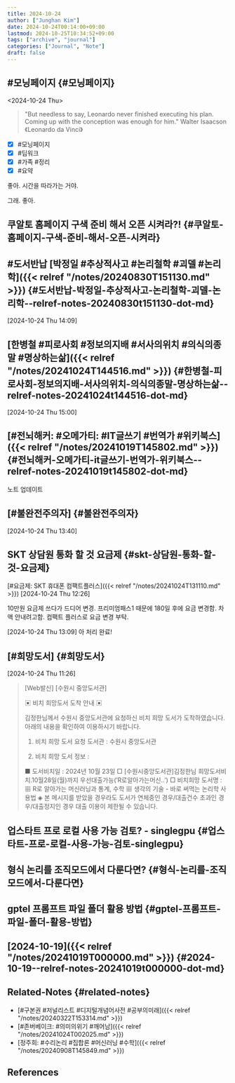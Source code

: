 ```yaml
---
title: 2024-10-24
author: ["Junghan Kim"]
date: 2024-10-24T00:14:00+09:00
lastmod: 2024-10-25T10:34:52+09:00
tags: ["archive", "journal"]
categories: ["Journal", "Note"]
draft: false
---
```


## #모닝페이지 {#모닝페이지}

<span class="timestamp-wrapper"><span class="timestamp">&lt;2024-10-24 Thu&gt;</span></span>

> "But needless to say, Leonardo never finished executing his plan. Coming up with the conception was enough for him." Walter Isaacson 《Leonardo da Vinci》

-   [X] \#모닝페이지
-   [X] \#딥워크
-   [X] \#가족 #정리
-   [X] \#요약

좋아. 시간을 따라가는 거야.

그래. 좋아.


## 쿠알토 홈페이지 구색 준비 해서 오픈 시켜라?! {#쿠알토-홈페이지-구색-준비-해서-오픈-시켜라}


## #도서반납 [박정일 #추상적사고 #논리철학 #괴델 #논리학]({{< relref "/notes/20240830T151130.md" >}}) {#도서반납-박정일-추상적사고-논리철학-괴델-논리학--relref-notes-20240830t151130-dot-md}

<span class="timestamp-wrapper"><span class="timestamp">[2024-10-24 Thu 14:09]</span></span>


## [한병철 #피로사회 #정보의지배 #서사의위치 #의식의종말 #명상하는삶]({{< relref "/notes/20241024T144516.md" >}}) {#한병철-피로사회-정보의지배-서사의위치-의식의종말-명상하는삶--relref-notes-20241024t144516-dot-md}

<span class="timestamp-wrapper"><span class="timestamp">[2024-10-24 Thu 15:00]</span></span>


## [#전뇌해커: #오메가티: #IT글쓰기 #번역가 #위키북스]({{< relref "/notes/20241019T145802.md" >}}) {#전뇌해커-오메가티-it글쓰기-번역가-위키북스--relref-notes-20241019t145802-dot-md}

노트 업데이트


## [#불완전주의자] {#불완전주의자}

<span class="timestamp-wrapper"><span class="timestamp">[2024-10-24 Thu 13:40]</span></span>


## SKT 상담원 통화 할 것 요금제 {#skt-상담원-통화-할-것-요금제}

[#요금제: SKT 휴대폰 컴팩트플러스]({{< relref "/notes/20241024T131110.md" >}}) <span class="timestamp-wrapper"><span class="timestamp">[2024-10-24 Thu 12:26]</span></span>

10만원 요금제 쓰다가 드디어 변경. 프리미엄패스1 때문에 180일 후에 요금 변경함. 차액 안내려고함. 컴팩트 플러스로 요금 변경 부탁.

<span class="timestamp-wrapper"><span class="timestamp">[2024-10-24 Thu 13:09] </span></span> 아 처리 완료!


## [#희망도서] {#희망도서}

<span class="timestamp-wrapper"><span class="timestamp">[2024-10-24 Thu 11:26]</span></span>

> [Web발신] [수원시 중앙도서관]
>
> ▣ 비치 희망도서 도착 안내 ▣
>
> 김정한님께서 수원시 중앙도서관에 요청하신 비치 희망 도서가 도착하였습니다. 아래의 내용을 확인하여 이용하시기 바랍니다.
>
> 1.  비치 희망 도서 요청 도서관 : 수원시 중앙도서관
>
> 2.  비치 희망 도서 정보 :
>
> ■ 도서비치일 : 2024년 10월 23일 □ [수원시중앙도서관]김정한님 희망도서비치.10월28일(월)까지 우선대출가능(′R로알아가는머신..′) □ 비치희망 도서명 : ▦ R로 알아가는 머신러닝과 통계, 수학 ▦ 생각의 기술 - 바로 써먹는 논리학 사용법 ◈ 본 메시지를 받았을 경우라도 도서가 연체중인 경우/대출건수 초과인 경우/대출정지인 경우 대출 이용이 제한될 수 있습니다.


## 업스타트 프로 로컬 사용 가능 검토? - singlegpu {#업스타트-프로-로컬-사용-가능-검토-singlegpu}


## 형식 논리를 조직모드에서 다룬다면? {#형식-논리를-조직모드에서-다룬다면}


## gptel 프롬프트 파일 폴더 활용 방법 {#gptel-프롬프트-파일-폴더-활용-방법}


## [2024-10-19]({{< relref "/notes/20241019T000000.md" >}}) {#2024-10-19--relref-notes-20241019t000000-dot-md}


## Related-Notes {#related-notes}

-   [#구본권 #저널리스트 #디지털개념어사전 #공부의미래]({{< relref "/notes/20240322T153314.md" >}})
-   [#존버베이크: #의미의위기 #깨어남]({{< relref "/notes/20241024T002025.md" >}})
-   [정주희: #수리논리 #집합론 #머신러닝 #수학]({{< relref "/notes/20240908T145849.md" >}})

## References

<style>.csl-entry{text-indent: -1.5em; margin-left: 1.5em;}</style><div class="csl-bib-body">
</div>
